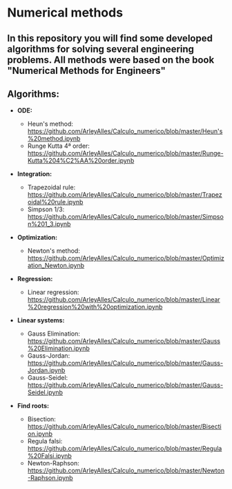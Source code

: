# Numerical methods
## In this repository you will find some developed algorithms for solving several engineering problems. All methods were based on the book "Numerical Methods for Engineers"   

## Algorithms:

* **ODE:** 
  * Heun's method: https://github.com/ArleyAlles/Calculo_numerico/blob/master/Heun's%20method.ipynb
  * Runge Kutta 4ª order: https://github.com/ArleyAlles/Calculo_numerico/blob/master/Runge-Kutta%204%C2%AA%20order.ipynb
  
* **Integration:** 
  * Trapezoidal rule: https://github.com/ArleyAlles/Calculo_numerico/blob/master/Trapezoidal%20rule.ipynb
  * Simpson 1/3: https://github.com/ArleyAlles/Calculo_numerico/blob/master/Simpson%201_3.ipynb
  
* **Optimization:** 
  * Newton's method: https://github.com/ArleyAlles/Calculo_numerico/blob/master/Optimization_Newton.ipynb
  
* **Regression:** 
  * Linear regression: https://github.com/ArleyAlles/Calculo_numerico/blob/master/Linear%20regression%20with%20optimization.ipynb
  
* **Linear systems:** 
  * Gauss Elimination: https://github.com/ArleyAlles/Calculo_numerico/blob/master/Gauss%20Elimination.ipynb
  * Gauss-Jordan: https://github.com/ArleyAlles/Calculo_numerico/blob/master/Gauss-Jordan.ipynb
  * Gauss-Seidel: https://github.com/ArleyAlles/Calculo_numerico/blob/master/Gauss-Seidel.ipynb
  
* **Find roots:** 
  * Bisection: https://github.com/ArleyAlles/Calculo_numerico/blob/master/Bisection.ipynb
  * Regula falsi: https://github.com/ArleyAlles/Calculo_numerico/blob/master/Regula%20Falsi.ipynb
  * Newton-Raphson: https://github.com/ArleyAlles/Calculo_numerico/blob/master/Newton-Raphson.ipynb


